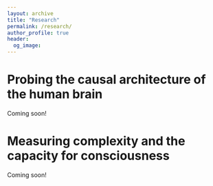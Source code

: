 ```yaml
---
layout: archive
title: "Research"
permalink: /research/
author_profile: true
header:
  og_image:
---
```


Probing the causal architecture of the human brain
======
Coming soon!

Measuring complexity and the capacity for consciousness
======
Coming soon!
